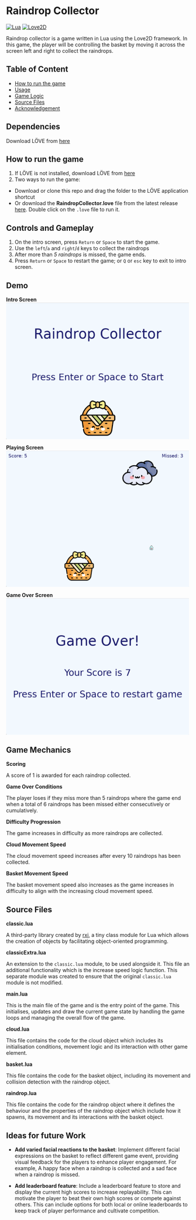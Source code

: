 # Raindrop Collector

[![Lua](https://img.shields.io/badge/-Lua-2C2D72?logo=lua&logoColor=ffffff)]()
[![Love2D](https://img.shields.io/badge/-Love2D-EF223A?logo=heart&logoColor=ffffff)]()

Raindrop collector is a game written in Lua using the Love2D framework. In this game, the player will be controlling the basket by moving it across the screen left and right to collect the raindrops.

## Table of Content

- [How to run the game](#how-to-run-the-game)
- [Usage](#usage)
- [Game Logic](#game-logic)
- [Source Files](#source-files)
- [Acknowledgement](#acknowledgements)

## Dependencies

Download LÖVE from [here](https://love2d.org/)

## How to run the game

1. If LÖVE is not installed, download LÖVE from [here](https://love2d.org/)
2. Two ways to run the game:

- Download or clone this repo and drag the folder to the LÖVE application shortcut
- Or download the **RaindropCollector.love** file from the latest release [here](https://github.com/flora8heart/raindrop-collector/releases/tag/v.1.0.0). Double click on the `.love` file to run it.

## Controls and Gameplay

1. On the intro screen, press `Return` or `Space` to start the game.
2. Use the `left`/`a` and `right`/`d` keys to collect the raindrops
3. After more than _5 raindrops_ is missed, the game ends.
4. Press `Return` or `Space` to restart the game; or `Q` or `esc` key to exit to intro screen.

## Demo

**Intro Screen**
<br>
<img src="img/intro-screen.png" align="center" width="500">
<br>

**Playing Screen**
<br>
<img src="img/playing-screen.png" align="center" width="500">
<br>

**Game Over Screen**
<br>
<img src="img/gameover-screen.png" align="center" width="500">
<br>

## Game Mechanics

**Scoring**

A score of 1 is awarded for each raindrop collected.

**Game Over Conditions**

The player loses if they miss more than 5 raindrops where the game end when a total of 6 raindrops has been missed either consecutively or cumulatively.

**Difficulty Progression**

The game increases in difficulty as more raindrops are collected.

**Cloud Movement Speed**

The cloud movement speed increases after every 10 raindrops has been collected.

**Basket Movement Speed**

The basket movement speed also increases as the game increases in difficulty to align with the increasing cloud movement speed.

## Source Files

**classic.lua**

A third-party library created by [rxi](https://github.com/rxi/classic), a tiny class module for Lua which allows the creation of objects by facilitating object-oriented programming.

**classicExtra.lua**

An extension to the `classic.lua` module, to be used alongside it. This file an additional functionality which is the increase speed logic function. This separate module was created to ensure that the original `classic.lua` module is not modified.

**main.lua**

This is the main file of the game and is the entry point of the game. This initialises, updates and draw the current game state by handling the game loops and managing the overall flow of the game.

**cloud.lua**

This file contains the code for the cloud object which includes its initialisation conditions, movement logic and its interaction with other game element.

**basket.lua**

This file contains the code for the basket object, including its movement and collision detection with the raindrop object.

**raindrop.lua**

This file contains the code for the raindrop object where it defines the behaviour and the properties of the raindrop object which include how it spawns, its movement and its interactions with the basket object.

## Ideas for future Work

- **Add varied facial reactions to the basket**: Implement different facial expressions on the basket to reflect different game event, providing visual feedback for the players to enhance player engagement. For example, A happy face when a raindrop is collected and a sad face when a raindrop is missed.

- **Add leaderboard feature**: Include a leaderboard feature to store and display the current high scores to increase replayability. This can motivate the player to beat their own high scores or compete against others. This can include options for both local or online leaderboards to keep track of player performance and cultivate competition.

<!-- ## Credits and Acknowledgements -->
